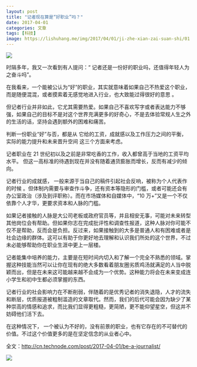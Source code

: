 ```yaml
---
layout: post
title: "记者现在算是“好职业”吗？"
date: 2017-04-01
categories: 文章
tags: [科技]
image: https://lishuhang.me/img/2017/04/01/ji-zhe-xian-zai-suan-shi/01.jpg
---
```


![](http://mmbiz.qpic.cn/mmbiz_jpg/AdRKyBVLoHKhKOYL5awaDCWian2XXrk5NndLQdnFD8U0mjuicGu6X7DMWX7NZqica0KwR3VcAzHbMzObIsRKr3xqg/0?wx_fmt=jpeg)

时隔多年，我又一次看到有人提问：“ 记者还是一份好的职业吗，还值得年轻人为之奋斗吗”。

在我看来，一个能被公认为“好”的职业，其实就意味着如果自己不热爱这个职业，而是随便混混，或者摸索着无感觉地进入行业，也大致能过得很好的意思 。

但记者行业并非如此，它尤其需要热爱。如果自己不喜欢写字或者表达能力不够强，如果自己的目标不是对这个世界充满更多的好奇心，不是去体验常规人生之外的生活的话，坚持会遇到额外的困难和痛苦。

判断一份职业“好”与否，都是从 它给的工资，成就感以及工作压力之间的平衡，实际的能力提升和未来晋升空间 这三个方面来考虑。

记者职业在 21 世纪初以及之前是非常吃香的工作，收入都曾高于当地的工资平均水平。 但这一高标准的待遇到现在并没有随着通货膨胀而增长，反而有减少的倾向。

记者行业的成就感， 一般来源于当自己的稿件引起社会反响，被称为个人代表作的时候 。但体制内需要与审查作斗争，还有资本等隐形的门槛，或者可能还会有办公室政治（涉及到评职称）。而在市场媒体和自媒体中，“10 万+”又是一个不仅依靠个人才华，更要求资本和人脉的门槛。

如果记者接触的人脉是大公司老板或政府官员等，并且相安无事，可能对未来转型其他岗位会有帮助。但如果你志在完成批评性和调查性报道，这种人脉对你可能不仅不是帮助，反而会是负担。反过来，如果接触到的大多是普通人和有困难或者是社会边缘的群体。这可以有助于你更好地去理解和认识我们所处的这个世界，不过未必能够帮助你在职业生涯中更上一层楼。

记者能集中培养的能力，主要是在短时间内切入和了解一个完全不熟悉的领域。掌握这种技能当然可以让你在现有的绝大多数看着朋友圈劣质鸡汤就满足的人当中脱颖而出，但是在未来这可能越来越不会成为一个优势。这种能力将会在未来变成连小学生和初中生都必须掌握的东西。

记者行业的社会影响力在不断削弱，伴随着的是优秀记者的消失退隐，人才的流失和断层，优质报道被粗制滥造的文章取代。然而，我们的后代可能会因为缺少了某种崇高的情感和追求，而比我们显得更粗糙，更简陋，更不能仰望星空，但这并不妨碍他们活下去。

在这种情况下， 一个被认为不好的，没有前景的职业，也有它存在的不可替代的价值。不过这个价值更多的是在坚定信念的从业者心中。

全文：http://cn.technode.com/post/2017-04-01/be-a-journalist/

![](https://lishuhang.me/img/2017/04/01/ji-zhe-xian-zai-suan-shi/01.jpg)